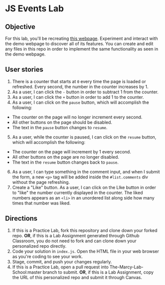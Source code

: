 # JS Events Lab

## Objective

For this lab, you'll be recreating [this webpage](https://thuyanduong.github.io/js-events-example/). Experiment and interact with the demo webpage to discover all of its features. You can create and edit any files in this repo in order to implement the same functionality as seen in the demo webpage. 

## User stories
1. There is a counter that starts at `0` every time the page is loaded or refreshed. Every second, the number in the counter increases by 1.
2. As a user, I can click the `-` button in order to subtract 1 from the counter.
3. As a user, I can click the `+` button in order to add 1 to the counter. 
4. As a user, I can click on the `pause` button, which will accomplish the following: 
  - The counter on the page will no longer increment every second.
  - All other buttons on the page should be disabled.
  - The text in the `pause` button changes to `resume`.
5. As a user, while the counter is paused, I can click on the `resume` button, which will accomplish the following: 
  - The counter on the page will increment by 1 every second.
  - All other buttons on the page are no longer disabled.
  - The text in the `resume` button changes back to `pause`.
6. As a user, I can type something in the comment input, and when I submit the form, a new `<p>` tag will be added inside the `#list.comments` div without the page refreshing.
7. Create a "Like" button. As a user, I can click on the LIke button in order to "like" the number currently displayed in the counter. The liked numbers appears as an `<li>` in an unordered list along side how many times that number was liked. 

## Directions

1. If this is a Practice Lab, fork this repository and clone down your forked repo. **OR**, if this is a Lab Assignment generated through Github Classroom, you do not need to fork and can clone down your personalized repo directly. 
2. Code your solution in `index.js`. Open the HTML file in your web browser as you're coding to see your work.
3. Stage, commit, and push your changes regularly.
4. If this is a Practice Lab, open a pull request into The-Marcy-Lab-School:master branch to submit. **OR**, if this is a Lab Assignment, copy the URL of this personalized repo and submit it through Canvas.
